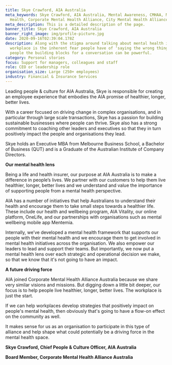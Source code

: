 ```yaml
---
title: Skye Crawford, AIA Australia
meta_keywords: Skye Crawford, AIA Australia, Mental Awareness, CMHAA, Mental
  Health, Corporate Mental Health Alliance, City Mental Health Alliance
meta_description: This is a detailed description of the page.
banner_title: Skye Crawford, AIA Australia
banner_right_image: img/profile-picture.jpg
date: 2020-09-16T02:39:04.178Z
description: Along with the stigma around talking about mental health in the
  workplace is the inherent fear people have of ‘saying the wrong thing’, giving
  people the building blocks for a conversation can be powerful.
category: Personal stories
focus: Support for managers, colleagues and staff
role: CEO or leadership role
organisation_size: Large (250+ employees)
industry: Financial & Insurance Services
---
```

Leading people & culture for AIA Australia, Skye is responsible for creating an employee experience that embodies the AIA promise of healthier, longer, better lives.

With a career focused on driving change in complex organisations, and in particular through large scale transactions, Skye has a passion for building sustainable businesses where people can thrive. Skye also has a strong commitment to coaching other leaders and executives so that they in turn positively impact the people and organisations they lead.

Skye holds an Executive MBA from Melbourne Business School, a Bachelor of Business (QUT) and is a Graduate of the Australian Institute of Company Directors.

**Our mental health lens**

Being a life and health insurer, our purpose at AIA Australia is to make a difference in people’s lives. We partner with our customers to help them live healthier, longer, better lives and we understand and value the importance of supporting people from a mental health perspective.

AIA has a number of initiatives that help Australians to understand their health and encourage them to take small steps towards a healthier life. These include our health and wellbeing program, AIA Vitality, our online platform, OneLife, and our partnerships with organisations such as mental wellbeing mobile app Mentemia.

Internally, we’ve developed a mental health framework that supports our people with their mental health and we encourage them to get involved in mental health initiatives across the organisation. We also empower our leaders to lead and support their teams. But importantly, we now put a mental health lens over each strategic and operational decision we make, so that we know that it's not going to have an impact.

**A future driving force**

AIA joined  Corporate Mental Health Alliance Australia because we share very similar visions and missions. But digging down a little bit deeper, our focus is to help people live healthier, longer, better lives. The workplace is just the start.

If we can help workplaces develop strategies that positively impact on people's mental health, then obviously that's going to have a flow-on effect on the community as well.

It makes sense for us as an organisation to participate in this type of alliance and help shape what could potentially be a driving force in the mental health space.

**Skye Crawford, Chief People & Culture Officer, AIA Australia**

**Board Member, Corporate Mental Health Alliance Australia**